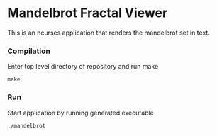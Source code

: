 # Mandelbrot Fractal Viewer

This is an ncurses application that renders the mandelbrot set in text.

### Compilation
Enter top level directory of repository and run make
```
make
```

### Run
Start application by running generated executable
```
./mandelbrot
```

